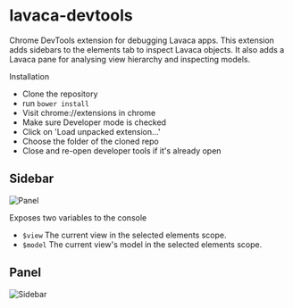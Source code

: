 lavaca-devtools
===============

Chrome DevTools extension for debugging Lavaca apps. This extension adds sidebars to the elements tab to inspect Lavaca objects. It also adds a Lavaca pane for analysing view hierarchy and inspecting models. 

Installation

- Clone the repository
- run `bower install`
- Visit chrome://extensions in chrome
- Make sure Developer mode is checked
- Click on 'Load unpacked extension...'
- Choose the folder of the cloned repo
- Close and re-open developer tools if it's already open

## Sidebar
![Panel](https://raw.github.com/georgehenderson/lavaca-devtools/master/src/img/sidebar.png)

Exposes two variables to the console
- `$view` The current view in the selected elements scope.
- `$model` The current view's model in the selected elements scope.

## Panel
![Sidebar](https://raw.github.com/georgehenderson/lavaca-devtools/master/src/img/panel.png)
